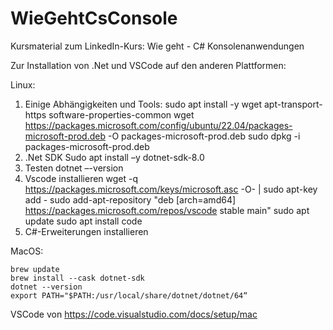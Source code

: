 # WieGehtCsConsole
Kursmaterial zum LinkedIn-Kurs: Wie geht - C# Konsolenanwendungen

Zur Installation von .Net und VSCode auf den anderen Plattformen:

Linux:
1. Einige Abhängigkeiten und Tools:
sudo apt install -y wget apt-transport-https software-properties-common
wget https://packages.microsoft.com/config/ubuntu/22.04/packages-microsoft-prod.deb -O packages-microsoft-prod.deb
sudo dpkg -i packages-microsoft-prod.deb
2. .Net SDK
Sudo apt install –y dotnet-sdk-8.0
3. Testen
dotnet –-version
4. Vscode installieren
wget -q https://packages.microsoft.com/keys/microsoft.asc -O- | sudo apt-key add -
sudo add-apt-repository "deb [arch=amd64] https://packages.microsoft.com/repos/vscode stable main" 
sudo apt update
sudo apt install code
5. C#-Erweiterungen installieren


MacOS:
````
brew update 
brew install --cask dotnet-sdk
dotnet --version 
export PATH="$PATH:/usr/local/share/dotnet/dotnet/64“
````
VSCode von https://code.visualstudio.com/docs/setup/mac

